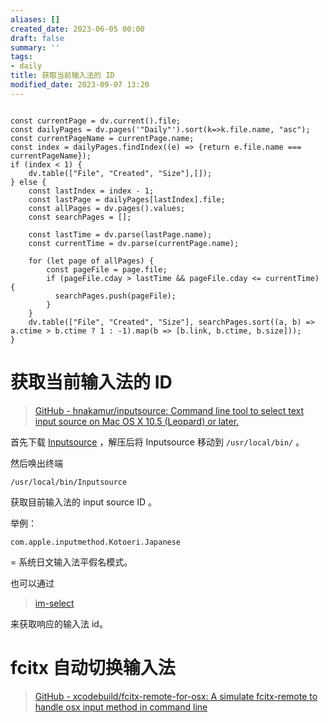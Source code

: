 ```yaml
---
aliases: []
created_date: 2023-06-05 00:00
draft: false
summary: ''
tags:
- daily
title: 获取当前输入法的 ID
modified_date: 2023-09-07 13:20
---
```


```dataviewjs

const currentPage = dv.current().file;
const dailyPages = dv.pages('"Daily"').sort(k=>k.file.name, "asc");
const currentPageName = currentPage.name;
const index = dailyPages.findIndex((e) => {return e.file.name === currentPageName});
if (index < 1) {
	dv.table(["File", "Created", "Size"],[]);
} else {
	const lastIndex = index - 1;
	const lastPage = dailyPages[lastIndex].file;
	const allPages = dv.pages().values;
	const searchPages = [];
	
	const lastTime = dv.parse(lastPage.name);
	const currentTime = dv.parse(currentPage.name);

	for (let page of allPages) {
		const pageFile = page.file;
		if (pageFile.cday > lastTime && pageFile.cday <= currentTime) {
		  searchPages.push(pageFile);
		}
	}
	dv.table(["File", "Created", "Size"], searchPages.sort((a, b) => a.ctime > b.ctime ? 1 : -1).map(b => [b.link, b.ctime, b.size]));
}

```

# 获取当前输入法的 ID

> [GitHub - hnakamur/inputsource: Command line tool to select text input source on Mac OS X 10.5 (Leopard) or later.](https://github.com/hnakamur/inputsource/tree/master)

首先下载 [Inputsource](https://sspai.com/link?target=https%3A%2F%2Fgithub.com%2Fhnakamur%2Finputsource) ，解压后将 Inputsource 移动到 `/usr/local/bin/` 。

然后唤出终端

`/usr/local/bin/Inputsource`

获取目前输入法的 input source ID 。

举例：

`com.apple.inputmethod.Kotoeri.Japanese`

= 系统日文输入法平假名模式。

也可以通过

> [im-select](https://github.com/daipeihust/im-select/blob/master/README_CN.md)

来获取响应的输入法 id。

# fcitx 自动切换输入法

> [GitHub - xcodebuild/fcitx-remote-for-osx: A simulate fcitx-remote to handle osx input method in command line](https://github.com/xcodebuild/fcitx-remote-for-osx)
